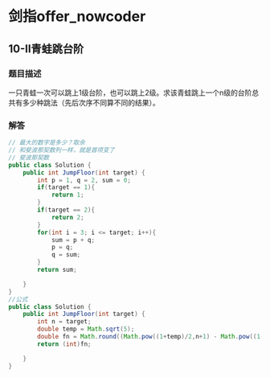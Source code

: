 # 剑指offer_nowcoder

## 10-II青蛙跳台阶

### 题目描述

一只青蛙一次可以跳上1级台阶，也可以跳上2级。求该青蛙跳上一个n级的台阶总共有多少种跳法（先后次序不同算不同的结果）。

### 解答

```java
// 最大的数字是多少？取余
// 和斐波那契数列一样，就是首项变了
// 斐波那契数
public class Solution {
    public int JumpFloor(int target) {
        int p = 1, q = 2, sum = 0;
        if(target == 1){
            return 1;
        }
        if(target == 2){
            return 2;
        }
        for(int i = 3; i <= target; i++){
            sum = p + q;
            p = q;
            q = sum;
        }
        return sum;

    }
}
//公式
public class Solution {
    public int JumpFloor(int target) {
        int n = target;
        double temp = Math.sqrt(5);
        double fn = Math.round((Math.pow((1+temp)/2,n+1) - Math.pow((1-temp)/2,n+1))/temp);
        return (int)fn;

    }
}
```
